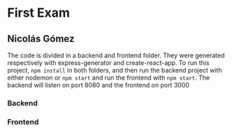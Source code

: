 # First Exam
## Nicolás Gómez
The code is divided in a backend and frontend folder. They were generated respectively with express-generator and create-react-app.
To run this project, `npm install` in both folders, and then run the backend project with either nodemon or `npm start` and run the frontend with `npm start`. The backend will listen on port 8080 and the frontend on port 3000
### Backend

### Frontend
